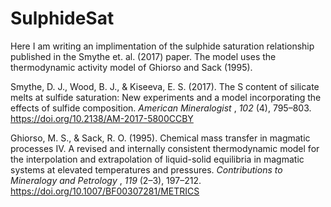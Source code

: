 # SulphideSat

Here I am writing an implimentation of the sulphide saturation relationship published in the Smythe et. al. (2017) paper. The model uses the thermodynamic activity model of Ghiorso and Sack (1995).

Smythe, D. J., Wood, B. J., & Kiseeva, E. S. (2017). The S content of silicate melts at sulfide saturation: New experiments and a model incorporating the effects of sulfide composition.  *American Mineralogist* ,  *102* (4), 795–803. https://doi.org/10.2138/AM-2017-5800CCBY

Ghiorso, M. S., & Sack, R. O. (1995). Chemical mass transfer in magmatic processes IV. A revised and internally consistent thermodynamic model for the interpolation and extrapolation of liquid-solid equilibria in magmatic systems at elevated temperatures and pressures.  *Contributions to Mineralogy and Petrology* ,  *119* (2–3), 197–212. https://doi.org/10.1007/BF00307281/METRICS
